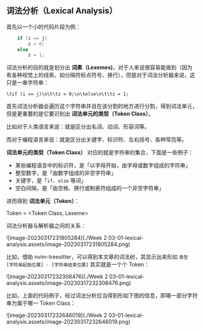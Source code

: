 ## 词法分析（Lexical Analysis）

首先以一个小的代码片段为例：

```c
    if (i == j)
        z = 0;
    else
        z = 1;
```

词法分析的目的就是划分出 **词素（Lexemes)**，对于人来说很容易能做到（因为有各种视觉上的线索，如分隔符标点符号、换行），但是对于词法分析器来说，这只是一串字符串：

```
\tif (i == j)\n\t\tz = 0;\n\telse\n\t\tz = 1;
```

首先词法分析器会遍历这个字符串并且在该分割的地方进行分割，得到词法单元，但是更重要的是它要识别出 **词法单元的类型（Token Class）**。

比如对于人类语言来说：就是区分出名词、动词、形容词等。

而对于编程语言来说：就是区分出关键字、标识符、左右括号、各种常亮等。



**词法单元的类型（Token Class）** 对应的就是字符串的集合，下面是一些例子：

- 某些编程语言中的标识符，是「以字母开始，由字母或数字组成的字符串」
- 整型数字，是「由数字组成的非空字符串」
- 关键字，是「`if`、`else` 等词」
- 空白间隔，是「由空格、换行或制表符组成的一个非空字符串」



进而得到 **词法单元（Token）**：

Token = <Token Class, Lexeme>



词法分析器与解析器之间的关系：

![image-20230317231805284](./Week 2 03-01-lexical-analysis.assets/image-20230317231805284.png)



比如，借助 nvim-treesitter，可以得到本文章的词法树，其显示出来形如 `类型 [字符串起始位置] - [字符串结束位置]` 其实就是一个个 Token：

![image-20230317232308476](./Week 2 03-01-lexical-analysis.assets/image-20230317232308476.png)



比如，上面的代码例子，经过词法分析应当得到形如下图的信息，即哪一部分字符串为属于哪一 Token Class：



![image-20230317232646019](./Week 2 03-01-lexical-analysis.assets/image-20230317232646019.png)

